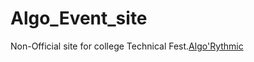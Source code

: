 # Algo_Event_site

Non-Official site for college Technical Fest.[Algo'Rythmic](https://jaydeepgo.github.io/Algo_Event_site/gallery.html)
